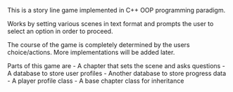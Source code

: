 This is a story line game implemented in C++ OOP 
programming paradigm. 

Works by setting various scenes in text format and 
prompts the user to select an option in order to 
proceed. 

The course of the game is completely determined by the 
users choice/actions. More implementations will be added later.

Parts of this game are
	- A chapter that sets the scene and asks questions 
	- A database to store user profiles
	- Another database to store progress data 
	- A player profile class
	- A base chapter class for inheritance


